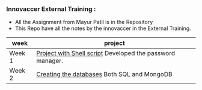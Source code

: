 ### Innovaccer External Training :
- All the Assignment from Mayur Patil is in the Repository
- This Repo have all the notes by the innovaccer in the External Training. 

|  week | project  |
|---|---|
| Week 1  |  [Project with Shell script](https://github.com/ericraymundrex/Password_Manager)  Developed the password manager.   |
|  Week 2 |  [Creating the databases](https://github.com/ericraymundrex/Innovaccer_External_Training_/tree/main/SQL_and_mongoDB) Both SQL and MongoDB|
